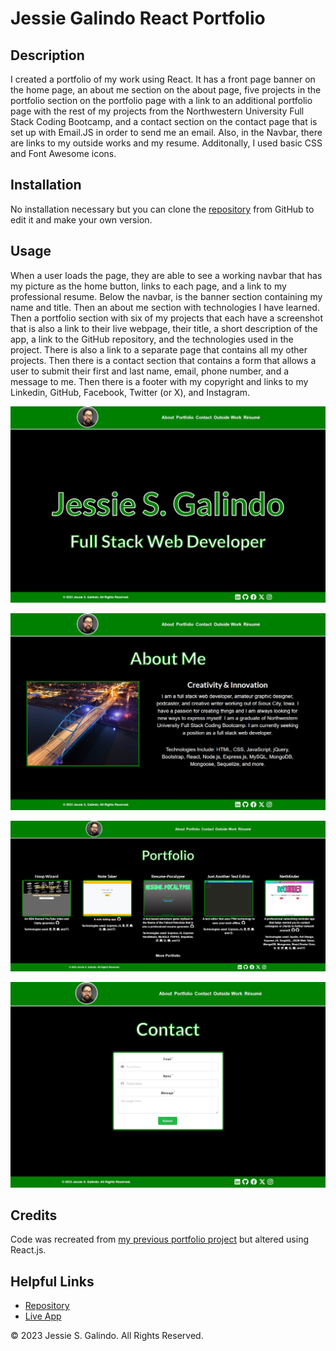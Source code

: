 # Jessie Galindo React Portfolio

## Description

I created a portfolio of my work using React. It has a front page banner on the home page, an about me section on the about page, five projects in the portfolio section on the portfolio page with a link to an additional portfolio page with the rest of my projects from the Northwestern University Full Stack Coding Bootcamp, and a contact section on the contact page that is set up with Email.JS in order to send me an email. Also, in the Navbar, there are links to my outside works and my resume. Additonally, I used basic CSS and Font Awesome icons.

## Installation

No installation necessary but you can clone the [repository](https://github.com/MrMessyFace/jessie-galindo-react-portfolio) from GitHub to edit it and make your own version.

## Usage

When a user loads the page, they are able to see a working navbar that has my picture as the home button, links to each page, and a link to my professional resume. Below the navbar, is the banner section containing my name and title. Then an about me section with technologies I have learned. Then a portfolio section with six of my projects that each have a screenshot that is also a link to their live webpage, their title, a short description of the app, a link to the GitHub repository, and the technologies used in the project. There is also a link to a separate page that contains all my other projects. Then there is a contact section that contains a form that allows a user to submit their first and last name, email, phone number, and a message to me. Then there is a footer with my copyright and links to my Linkedin, GitHub, Facebook, Twitter (or X), and Instagram.

![Screenshot](./src/assets/images/react-portfolio-home-page-screenshot.jpg)

![Screenshot](./src/assets/images/react-portfolio-about-page-screenshot.jpg)

![Screenshot](./src/assets/images/react-portfolio-portfolio-page-screenshot.jpg)

![Screenshot](./src/assets/images/react-portfolio-contact-page-screenshot.jpg)

## Credits

Code was recreated from [my previous portfolio project](https://github.com/MrMessyFace/jessie-galindo-portfolio) but altered using React.js.

## Helpful Links

- [Repository](https://github.com/MrMessyFace/jessie-galindo-react-portfolio)
- [Live App](https://www.jessiesgalindo.com/)

&copy; 2023 Jessie S. Galindo. All Rights Reserved.
